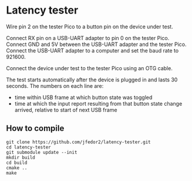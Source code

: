 # Latency tester

Wire pin 2 on the tester Pico to a button pin on the device under test.

Connect RX pin on a USB-UART adapter to pin 0 on the tester Pico. Connect GND and 5V between the USB-UART adapter and the tester Pico. Connect the USB-UART adapter to a computer and set the baud rate to 921600. 

Connect the device under test to the tester Pico using an OTG cable.

The test starts automatically after the device is plugged in and lasts 30 seconds. The numbers on each line are:

* time within USB frame at which button state was toggled
* time at which the input report resulting from that button state change arrived, relative to start of next USB frame

## How to compile
```
git clone https://github.com/jfedor2/latency-tester.git
cd latency-tester
git submodule update --init
mkdir build
cd build
cmake ..
make
```
